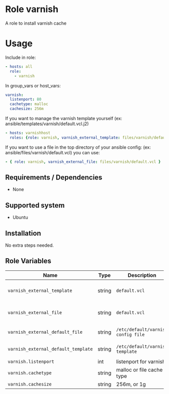 # Role varnish

A role to install varnish cache

# Usage

Include in role:

```yaml
- hosts: all
  role:
    - varnish
```

In group_vars or host_vars:

```yaml
varnish:
  listenport: 80
  cachetype: malloc
  cachesize: 256m
```

If you want to manage the varnish template yourself (ex: ansible/templates/varnish/default.vcl.j2)

```yaml
- hosts: varnishhost
  roles: {role: varnish, varnish_external_template: files/varnish/default.vcl.j2 }
```

If you want to use a file in the top directory of your ansible config: (ex: ansible/files/varnish/default.vcl)
you can use:

```yaml
- { role: varnish, varnish_external_file: files/varnish/default.vcl }

```

## Requirements / Dependencies

* None

## Supported system

* Ubuntu

## Installation

No extra steps needed.

## Role Variables

|Name|Type|Description|Default|Required|
|----|----|-----------|-------|-------|
`varnish_external_template`|string|`default.vcl`|`see default.vcl.j2, uses local backend at 8080`|`no`|
`varnish_external_file`|string|`default.vcl`|`see default.vcl.j2, uses local backend at 8080`|`no`|
`varnish_external_default_file`|string|`/etc/default/varnish config file`|`see varnish.j2 and options below`|`no`|
`varnish_external_default_template`|string|`/etc/default/varnish template`|`see varnish.j2 and options below`|`no`|
`varnish.listenport`|int|listenport for varnish|`6081`
`varnish.cachetype`|string|malloc or file cache type|`malloc`
`varnish.cachesize`|string|256m, or 1g|`256m`


